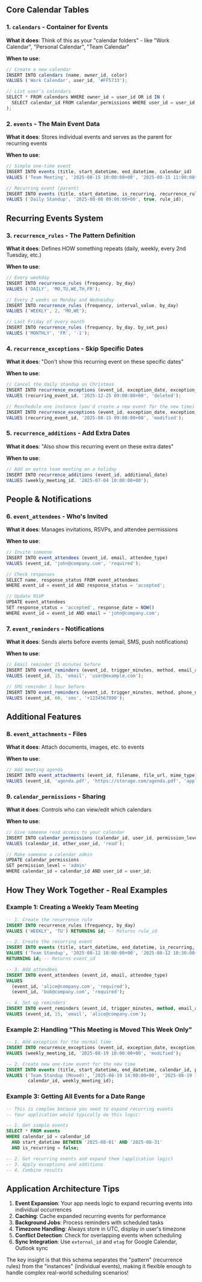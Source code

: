 ## Core Calendar Tables

### 1. `calendars` - Container for Events
**What it does**: Think of this as your "calendar folders" - like "Work Calendar", "Personal Calendar", "Team Calendar"

**When to use**:
```javascript
// Create a new calendar
INSERT INTO calendars (name, owner_id, color) 
VALUES ('Work Calendar', user_id, '#FF5733');

// List user's calendars
SELECT * FROM calendars WHERE owner_id = user_id OR id IN (
  SELECT calendar_id FROM calendar_permissions WHERE user_id = user_id
);
```

### 2. `events` - The Main Event Data
**What it does**: Stores individual events and serves as the parent for recurring events

**When to use**:
```javascript
// Simple one-time event
INSERT INTO events (title, start_datetime, end_datetime, calendar_id)
VALUES ('Team Meeting', '2025-08-15 10:00:00+00', '2025-08-15 11:00:00+00', calendar_id);

// Recurring event (parent)
INSERT INTO events (title, start_datetime, is_recurring, recurrence_rule_id)
VALUES ('Daily Standup', '2025-08-08 09:00:00+00', true, rule_id);
```

## Recurring Events System

### 3. `recurrence_rules` - The Pattern Definition
**What it does**: Defines HOW something repeats (daily, weekly, every 2nd Tuesday, etc.)

**When to use**:
```javascript
// Every weekday
INSERT INTO recurrence_rules (frequency, by_day) 
VALUES ('DAILY', 'MO,TU,WE,TH,FR');

// Every 2 weeks on Monday and Wednesday
INSERT INTO recurrence_rules (frequency, interval_value, by_day) 
VALUES ('WEEKLY', 2, 'MO,WE');

// Last Friday of every month
INSERT INTO recurrence_rules (frequency, by_day, by_set_pos) 
VALUES ('MONTHLY', 'FR', '-1');
```

### 4. `recurrence_exceptions` - Skip Specific Dates
**What it does**: "Don't show this recurring event on these specific dates"

**When to use**:
```javascript
// Cancel the daily standup on Christmas
INSERT INTO recurrence_exceptions (event_id, exception_date, exception_type)
VALUES (recurring_event_id, '2025-12-25 09:00:00+00', 'deleted');

// Reschedule one instance (you'd create a new event for the new time)
INSERT INTO recurrence_exceptions (event_id, exception_date, exception_type)
VALUES (recurring_event_id, '2025-08-15 09:00:00+00', 'modified');
```

### 5. `recurrence_additions` - Add Extra Dates
**What it does**: "Also show this recurring event on these extra dates"

**When to use**:
```javascript
// Add an extra team meeting on a holiday
INSERT INTO recurrence_additions (event_id, additional_date)
VALUES (weekly_meeting_id, '2025-07-04 10:00:00+00');
```

## People & Notifications

### 6. `event_attendees` - Who's Invited
**What it does**: Manages invitations, RSVPs, and attendee permissions

**When to use**:
```javascript
// Invite someone
INSERT INTO event_attendees (event_id, email, attendee_type)
VALUES (event_id, 'john@company.com', 'required');

// Check responses
SELECT name, response_status FROM event_attendees 
WHERE event_id = event_id AND response_status = 'accepted';

// Update RSVP
UPDATE event_attendees 
SET response_status = 'accepted', response_date = NOW()
WHERE event_id = event_id AND email = 'john@company.com';
```

### 7. `event_reminders` - Notifications
**What it does**: Sends alerts before events (email, SMS, push notifications)

**When to use**:
```javascript
// Email reminder 15 minutes before
INSERT INTO event_reminders (event_id, trigger_minutes, method, email_address)
VALUES (event_id, 15, 'email', 'user@example.com');

// SMS reminder 1 hour before
INSERT INTO event_reminders (event_id, trigger_minutes, method, phone_number)
VALUES (event_id, 60, 'sms', '+1234567890');
```

## Additional Features

### 8. `event_attachments` - Files
**What it does**: Attach documents, images, etc. to events

**When to use**:
```javascript
// Add meeting agenda
INSERT INTO event_attachments (event_id, filename, file_url, mime_type)
VALUES (event_id, 'agenda.pdf', 'https://storage.com/agenda.pdf', 'application/pdf');
```

### 9. `calendar_permissions` - Sharing
**What it does**: Controls who can view/edit which calendars

**When to use**:
```javascript
// Give someone read access to your calendar
INSERT INTO calendar_permissions (calendar_id, user_id, permission_level)
VALUES (calendar_id, other_user_id, 'read');

// Make someone a calendar admin
UPDATE calendar_permissions 
SET permission_level = 'admin' 
WHERE calendar_id = calendar_id AND user_id = user_id;
```

## How They Work Together - Real Examples

### Example 1: Creating a Weekly Team Meeting
```sql
-- 1. Create the recurrence rule
INSERT INTO recurrence_rules (frequency, by_day) 
VALUES ('WEEKLY', 'TU') RETURNING id; -- Returns rule_id

-- 2. Create the recurring event
INSERT INTO events (title, start_datetime, end_datetime, is_recurring, recurrence_rule_id)
VALUES ('Team Standup', '2025-08-12 10:00:00+00', '2025-08-12 10:30:00+00', true, rule_id)
RETURNING id; -- Returns event_id

-- 3. Add attendees
INSERT INTO event_attendees (event_id, email, attendee_type)
VALUES 
  (event_id, 'alice@company.com', 'required'),
  (event_id, 'bob@company.com', 'required');

-- 4. Set up reminders
INSERT INTO event_reminders (event_id, trigger_minutes, method, email_address)
VALUES (event_id, 15, 'email', 'alice@company.com');
```

### Example 2: Handling "This Meeting is Moved This Week Only"
```sql
-- 1. Add exception for the normal time
INSERT INTO recurrence_exceptions (event_id, exception_date, exception_type)
VALUES (weekly_meeting_id, '2025-08-19 10:00:00+00', 'modified');

-- 2. Create new one-time event for the new time
INSERT INTO events (title, start_datetime, end_datetime, calendar_id, parent_event_id)
VALUES ('Team Standup (Moved)', '2025-08-19 14:00:00+00', '2025-08-19 14:30:00+00', 
        calendar_id, weekly_meeting_id);
```

### Example 3: Getting All Events for a Date Range
```sql
-- This is complex because you need to expand recurring events
-- Your application would typically do this logic:

-- 1. Get simple events
SELECT * FROM events 
WHERE calendar_id = calendar_id 
  AND start_datetime BETWEEN '2025-08-01' AND '2025-08-31'
  AND is_recurring = false;

-- 2. Get recurring events and expand them (application logic)
-- 3. Apply exceptions and additions
-- 4. Combine results
```

## Application Architecture Tips

1. **Event Expansion**: Your app needs logic to expand recurring events into individual occurrences
2. **Caching**: Cache expanded recurring events for performance
3. **Background Jobs**: Process reminders with scheduled tasks
4. **Timezone Handling**: Always store in UTC, display in user's timezone
5. **Conflict Detection**: Check for overlapping events when scheduling
6. **Sync Integration**: Use `external_id` and `etag` for Google Calendar, Outlook sync

The key insight is that this schema separates the "pattern" (recurrence rules) from the "instances" (individual events), making it flexible enough to handle complex real-world scheduling scenarios!